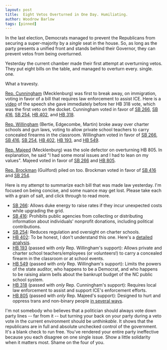 ```yaml
---
layout: post
title:  Eight Vetos Overturned in One Day. Humiliating.
author: Woodrow Barlow
tags: [pinned]
---
```


In the last election, Democrats managed to prevent the Republicans from securing a super-majority by a *single* seat in the house. So, as long as the party presents a unified front and stands behind their Governor, they can prevent vetos from being overturned.

Yesterday the current chamber made their first attempt at overturning vetos. They put eight bills on the table, and managed to overturn every. single. one.

What a travesty.

[Rep. Cunningham](https://www.ncleg.gov/Members/Biography/H/642) (Mecklenburg) was first to break away, on immigration, voting in favor of a bill that requires law enforcement to assist ICE. Here is a [video](https://www.newsobserver.com/news/politics-government/article311509383.html) of the speech she gave immediately before her HB 318 vote, which was the first veto on the docket. Cunningham voted in favor of [SB 266](https://www.ncleg.gov/Legislation/Votes/RollCallVoteTranscript/2025/H/586), [SB 416](https://www.ncleg.gov/Legislation/Votes/RollCallVoteTranscript/2025/H/588), [SB 254](https://www.ncleg.gov/Legislation/Votes/RollCallVoteTranscript/2025/H/590), [HB 402](https://www.ncleg.gov/Legislation/Votes/RollCallVoteTranscript/2025/H/580), and [HB 318](https://www.ncleg.gov/Legislation/Votes/RollCallVoteTranscript/2025/H/578).

[Rep. Willingham](https://www.ncleg.gov/Members/Biography/H/700) (Bertie, Edgecombe, Martin) broke away over charter schools and gun laws, voting to allow private school teachers to carry concealed firearms in the classroom. Willingham voted in favor of [SB 266](https://www.ncleg.gov/Legislation/Votes/RollCallVoteTranscript/2025/H/586), [SB 416](https://www.ncleg.gov/Legislation/Votes/RollCallVoteTranscript/2025/H/588), [SB 254](https://www.ncleg.gov/Legislation/Votes/RollCallVoteTranscript/2025/H/590), [HB 402](https://www.ncleg.gov/Legislation/Votes/RollCallVoteTranscript/2025/H/580), [HB 193](https://www.ncleg.gov/Legislation/Votes/RollCallVoteTranscript/2025/H/576), and [HB 549](https://www.ncleg.gov/Legislation/Votes/RollCallVoteTranscript/2025/H/582).

[Rep. Majeed](https://www.ncleg.gov/Members/Biography/H/752) (Mecklenburg) was the sole defector on overturning HB 805. In explanation, he said "I had some moral issues and I had to lean on my values". Majeed voted in favor of [SB 266](https://www.ncleg.gov/Legislation/Votes/RollCallVoteTranscript/2025/H/586) and [HB 805](https://www.ncleg.gov/Legislation/Votes/RollCallVoteTranscript/2025/H/584).

[Rep. Brockman](https://www.ncleg.gov/Members/Biography/H/691) (Guilford) piled on too. Brockman voted in favor of [SB 416](https://www.ncleg.gov/Legislation/Votes/RollCallVoteTranscript/2025/H/588) and [SB 254](https://www.ncleg.gov/Legislation/Votes/RollCallVoteTranscript/2025/H/590).

Here is my attempt to summarize each bill that was made law yesterday. I'm focused on being concise, and some nuance may get lost. Please take each with a grain of salt, and click through to read more.

* [SB 266](https://www.ncleg.gov/Sessions/2025/Bills/Senate/PDF/S266v7.pdf): Allows duke energy to raise rates if they incur unexpected costs while upgrading the grid.
* [SB 416](https://www.ncleg.gov/Sessions/2025/Bills/Senate/PDF/S416v6.pdf): Prohibits public agencies from collecting or distributing information about individuals' nonprofit donations, including political contributions.
* [SB 254](https://www.ncleg.gov/Sessions/2025/Bills/Senate/PDF/S254v5.pdf): Reduces regulation and oversight on charter schools.
* [HB 402](https://www.ncleg.gov/Sessions/2025/Bills/House/PDF/H402v6.pdf): To be honest, I don't understand this one. Here's a [detailed analysis](https://news.ballotpedia.org/2025/05/27/north-carolina-house-passes-bill-to-increase-legislative-control-of-rulemaking/).
* [HB 193](https://www.ncleg.gov/Sessions/2025/Bills/House/PDF/H193v5.pdf) (passed with *only* Rep. Willingham's support): Allows private and charter school teachers/employees (or volunteers!) to carry a concealed firearm in the classroom or at school events.
* [HB 549](https://www.ncleg.gov/Sessions/2025/Bills/House/PDF/H549v7.pdf) (passed with *only* Rep. Willingham's support): Limits the powers of the state auditor, who happens to be a Democrat, and who happens to be raising alarm bells about the bankrupt budget of the NC public school system.
* [HB 318](https://www.ncleg.gov/Sessions/2025/Bills/House/PDF/H318v6.pdf) (passed with *only* Rep. Cunningham's support): Requires local law enforcement to assist and support ICE's enforcement efforts.
* [HB 805](https://www.ncleg.gov/Sessions/2025/Bills/House/PDF/H805v6.pdf) (passed with *only* Rep. Majeed's support): Designed to hurt and oppress trans and non-binary people [in several ways](https://www.acluofnorthcarolina.org/en/legislation/hb-805-anti-transschool-censorship-bill).

I'm not somebody who believes that a politician should always vote down party lines -- far from it -- but turning your back on your party during a veto vote in the current environment should be *unthinkable*. It shows that the republicans are in full and absolute unchecked control of the government. It's a blank check to run free. You've rendered your entire party ineffective because you each disagree on one single issue. Show a little solidarity when it matters most. Shame on the four of you.
